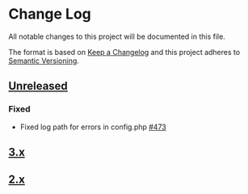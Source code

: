 # Change Log
All notable changes to this project will be documented in this file.

The format is based on [Keep a Changelog](http://keepachangelog.com/)
and this project adheres to [Semantic Versioning](http://semver.org/).

## [Unreleased]
### Fixed
- Fixed log path for errors in config.php [#473](https://github.com/phalcon/forum/issues/473)

## [3.x](CHANGELOG-3.md)
## [2.x](CHANGELOG-2.md)

[Unreleased]: https://github.com/phalcon/forum/compare/v3.5.0...HEAD
